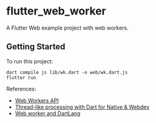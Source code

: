 # flutter_web_worker

A Flutter Web example project with web workers.

## Getting Started

To run this project:

```shell
dart compile js lib/wk.dart -o web/wk.dart.js
flutter run
```

References:

- [Web Workers API](https://developer.mozilla.org/en-US/docs/Web/API/Web_Workers_API)
- [Thread-like processing with Dart for Native & Webdev](https://qiita.com/kyorohiro/items/8dda45cde3078ae42f92)
- [Web worker and DartLang](https://medium.com/@yuankuan/web-worker-and-dart-ef76eab562e6)

